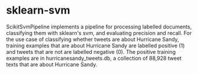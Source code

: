 sklearn-svm
===========

ScikitSvmPipeline implements a pipeline for processing labelled documents, classifying them with sklearn's svm, and evaluating precision and recall. For the use case of classifying whether tweets are about Hurricane Sandy, training examples that are about Hurricane Sandy are labelled positive (1) and tweets that are not are labelled negative (0). The positive training examples are in hurricanesandy_tweets.db, a collection of 88,928 tweet texts that are about Hurricane Sandy.
